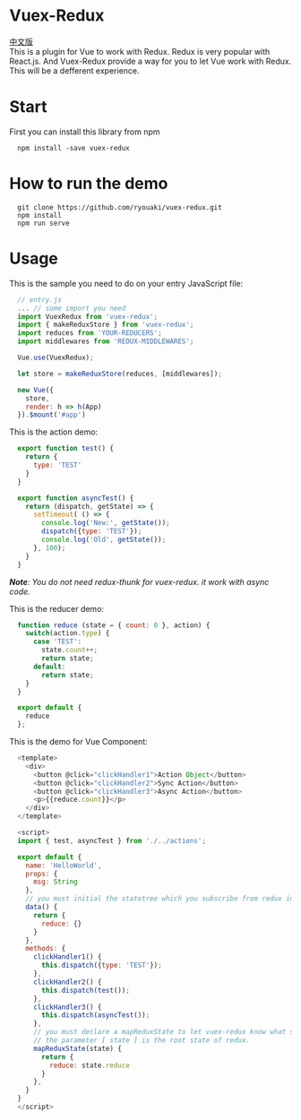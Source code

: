 # Vuex-Redux
[中文版](readmeCN.md)<br/>
This is a plugin for Vue to work with Redux. Redux is very popular with React.js. And Vuex-Redux provide a way for you to let Vue work with Redux. This will be a defferent experience.

# Start

First you can install this library from npm

```shell
  npm install -save vuex-redux
```

# How to run the demo

```shell
  git clone https://github.com/ryouaki/vuex-redux.git
  npm install
  npm run serve
```

# Usage

This is the sample you need to do on your entry JavaScript file:
```js
  // entry.js
  ... // some import you need
  import VuexRedux from 'vuex-redux';
  import { makeReduxStore } from 'vuex-redux';
  import reduces from 'YOUR-REDUCERS';
  import middlewares from 'REDUX-MIDDLEWARES';

  Vue.use(VuexRedux);

  let store = makeReduxStore(reduces, [middlewares]);

  new Vue({
    store,
    render: h => h(App)
  }).$mount('#app')
```

This is the action demo:
```js
  export function test() {
    return {
      type: 'TEST'
    }
  }

  export function asyncTest() {
    return (dispatch, getState) => {
      setTimeout( () => {
        console.log('New:', getState());
        dispatch({type: 'TEST'});
        console.log('Old', getState());
      }, 100);
    }
  }
```

_**Note**: You do not need redux-thunk for vuex-redux. it work with async code._

This is the reducer demo: 
```js
  function reduce (state = { count: 0 }, action) {
    switch(action.type) {
      case 'TEST':
        state.count++;
        return state;
      default:
        return state;
    }
  }

  export default {
    reduce
  };
```

This is the demo for Vue Component:
```js
  <template>
    <div>
      <button @click="clickHandler1">Action Object</button>
      <button @click="clickHandler2">Sync Action</button>
      <button @click="clickHandler3">Async Action</button>
      <p>{{reduce.count}}</p>
    </div>
  </template>

  <script>
  import { test, asyncTest } from './../actions';

  export default {
    name: 'HelloWorld',
    props: {
      msg: String
    },
    // you must initial the statetree which you subscribe from redux in data().
    data() {
      return {
        reduce: {}
      }
    },
    methods: {
      clickHandler1() {
        this.dispatch({type: 'TEST'});
      },
      clickHandler2() {
        this.dispatch(test());
      },
      clickHandler3() {
        this.dispatch(asyncTest());
      },
      // you must declare a mapReduxState to let vuex-redux know what state should be subscribed.
      // the parameter [ state ] is the root state of redux.
      mapReduxState(state) { 
        return {
          reduce: state.reduce
        }
      },
    }
  }
  </script>
```